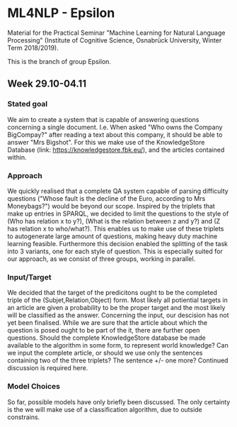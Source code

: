 # ML4NLP - Epsilon
Material for the Practical Seminar "Machine Learning for Natural Language Processing" (Institute of Cognitive Science, Osnabrück University, Winter Term 2018/2019).

This is the branch of group Epsilon.

## Week 29.10-04.11

### Stated goal
We aim to create a system that is capable of answering questions concerning a single document. I.e. When asked "Who owns the Company BigCompay?" after reading a text about this company, it should be able to answer "Mrs Bigshot". For this we make use of the  KnowledgeStore Database (link: https://knowledgestore.fbk.eu/), and the articles contained within.

### Approach
We quickly realised that a complete QA system capable of parsing  difficulty questions ("Whose fault is the decline of the Euro, according to Mrs Moneybags?") would be beyond our scope. Inspired by the triplets that make up entries in SPARQL, we decided to limit the questions to the style of (Who has relation x to y?), (What is the relation between z and y?) and (Z has relation x to who/what?).
This enables us to make use of these triplets to autogenerate large amount of questions, making heavy duty machine learning feasible. 
Furthermore this decision enabled the splitting of the task into 3 variants, one for each style of question. This is especially suited for our approach, as we consist of three groups, working in parallel. 

### Input/Target 
We decided that the target of the predicitons ought to be the completed triple of the (Subjet,Relation,Object) form. Most likely all potiential targets in an article are given a probability to be the proper target and the most likely will be classified as the answer.
Concerning the input, our descision has not yet been finalised. While we are sure that the article about which the question is posed ought to be part of the it, there are further open questions. Should the complete KnowledgeStore database be made available to the algorithm in some form, to represent world knowledge? Can we input the complete article, or should we use only the sentences containing two of the three triplets? The sentence +/- one more? Continued discussion is required here.  

### Model Choices
So far, possible models have only briefly been discussed. The only certainty is the we will make use of a classification algorithm, due to outside constrains. 


